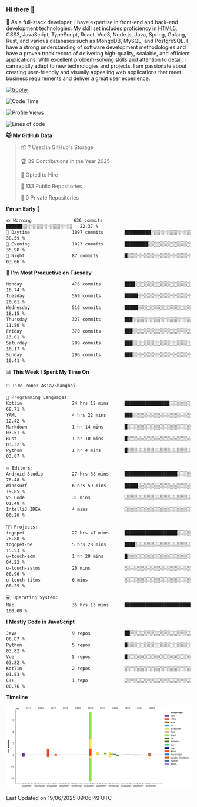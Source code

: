 ### Hi there 👋

🌱 As a full-stack developer, I have expertise in front-end and back-end development technologies. My skill set includes proficiency in HTML5, CSS3, JavaScript, TypeScript, React, Vue3, Node.js, Java, Spring, Golang, Rust, and various databases such as MongoDB, MySQL, and PostgreSQL. I have a strong understanding of software development methodologies and have a proven track record of delivering high-quality, scalable, and efficient applications. With excellent problem-solving skills and attention to detail, I can rapidly adapt to new technologies and projects. I am passionate about creating user-friendly and visually appealing web applications that meet business requirements and deliver a great user experience.

[![trophy](https://github-profile-trophy.vercel.app/?username=elton&rank=SECRET,SSS,SS,S,AAA,AA,A&theme=onedark&no-frame=true&margin-w=10)](https://github.com/ryo-ma/github-profile-trophy)

<!--START_SECTION:waka-->
![Code Time](http://img.shields.io/badge/Code%20Time-1%2C743%20hrs%2050%20mins-blue)

![Profile Views](http://img.shields.io/badge/Profile%20Views-0-blue)

![Lines of code](https://img.shields.io/badge/From%20Hello%20World%20I%27ve%20Written-5.7%20million%20lines%20of%20code-blue)

**🐱 My GitHub Data** 

> 📦 ? Used in GitHub's Storage 
 > 
> 🏆 39 Contributions in the Year 2025
 > 
> 💼 Opted to Hire
 > 
> 📜 133 Public Repositories 
 > 
> 🔑 0 Private Repositories 
 > 
**I'm an Early 🐤** 

```text
🌞 Morning                636 commits         ██████░░░░░░░░░░░░░░░░░░░   22.37 % 
🌆 Daytime                1097 commits        ██████████░░░░░░░░░░░░░░░   38.59 % 
🌃 Evening                1023 commits        █████████░░░░░░░░░░░░░░░░   35.98 % 
🌙 Night                  87 commits          █░░░░░░░░░░░░░░░░░░░░░░░░   03.06 % 
```
📅 **I'm Most Productive on Tuesday** 

```text
Monday                   476 commits         ████░░░░░░░░░░░░░░░░░░░░░   16.74 % 
Tuesday                  569 commits         █████░░░░░░░░░░░░░░░░░░░░   20.01 % 
Wednesday                516 commits         █████░░░░░░░░░░░░░░░░░░░░   18.15 % 
Thursday                 327 commits         ███░░░░░░░░░░░░░░░░░░░░░░   11.50 % 
Friday                   370 commits         ███░░░░░░░░░░░░░░░░░░░░░░   13.01 % 
Saturday                 289 commits         ███░░░░░░░░░░░░░░░░░░░░░░   10.17 % 
Sunday                   296 commits         ███░░░░░░░░░░░░░░░░░░░░░░   10.41 % 
```


📊 **This Week I Spent My Time On** 

```text
🕑︎ Time Zone: Asia/Shanghai

💬 Programming Languages: 
Kotlin                   24 hrs 12 mins      █████████████████░░░░░░░░   68.71 % 
YAML                     4 hrs 22 mins       ███░░░░░░░░░░░░░░░░░░░░░░   12.42 % 
Markdown                 1 hr 14 mins        █░░░░░░░░░░░░░░░░░░░░░░░░   03.51 % 
Rust                     1 hr 10 mins        █░░░░░░░░░░░░░░░░░░░░░░░░   03.32 % 
Python                   1 hr 4 mins         █░░░░░░░░░░░░░░░░░░░░░░░░   03.07 % 

🔥 Editors: 
Android Studio           27 hrs 38 mins      ████████████████████░░░░░   78.48 % 
Windsurf                 6 hrs 59 mins       █████░░░░░░░░░░░░░░░░░░░░   19.85 % 
VS Code                  31 mins             ░░░░░░░░░░░░░░░░░░░░░░░░░   01.48 % 
IntelliJ IDEA            4 mins              ░░░░░░░░░░░░░░░░░░░░░░░░░   00.20 % 

🐱‍💻 Projects: 
togopet                  27 hrs 47 mins      ████████████████████░░░░░   78.88 % 
togopet-be               5 hrs 28 mins       ████░░░░░░░░░░░░░░░░░░░░░   15.53 % 
u-touch-edm              1 hr 29 mins        █░░░░░░░░░░░░░░░░░░░░░░░░   04.22 % 
u-touch-sstms            20 mins             ░░░░░░░░░░░░░░░░░░░░░░░░░   00.96 % 
u-touch-titms            6 mins              ░░░░░░░░░░░░░░░░░░░░░░░░░   00.29 % 

💻 Operating System: 
Mac                      35 hrs 13 mins      █████████████████████████   100.00 % 
```

**I Mostly Code in JavaScript** 

```text
Java                     9 repos             ██░░░░░░░░░░░░░░░░░░░░░░░   06.87 % 
Python                   5 repos             █░░░░░░░░░░░░░░░░░░░░░░░░   03.82 % 
Vue                      5 repos             █░░░░░░░░░░░░░░░░░░░░░░░░   03.82 % 
Kotlin                   2 repos             ░░░░░░░░░░░░░░░░░░░░░░░░░   01.53 % 
C++                      1 repo              ░░░░░░░░░░░░░░░░░░░░░░░░░   00.76 % 
```



**Timeline**

![Lines of Code chart](https://raw.githubusercontent.com/elton/elton/main/assets/bar_graph.png)


 Last Updated on 19/06/2025 09:06:49 UTC
<!--END_SECTION:waka-->

<!--
**elton/elton** is a ✨ _special_ ✨ repository because its `README.md` (this file) appears on your GitHub profile.

Here are some ideas to get you started:

- 🔭 I’m currently working on ...
- 🌱 I’m currently learning ...
- 👯 I’m looking to collaborate on ...
- 🤔 I’m looking for help with ...
- 💬 Ask me about ...
- 📫 How to reach me: ...
- 😄 Pronouns: ...
- ⚡ Fun fact: ...
-->
